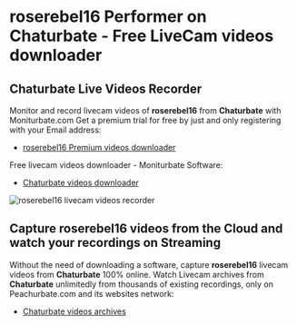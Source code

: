 # roserebel16 Performer on Chaturbate - Free LiveCam videos downloader

## Chaturbate Live Videos Recorder

Monitor and record livecam videos of **roserebel16** from **Chaturbate** with Moniturbate.com
Get a premium trial for free by just and only registering with your Email address:
* [roserebel16 Premium videos downloader](https://moniturbate.com/request-demo-licence-key.html)

Free livecam videos downloader - Moniturbate Software:
* [Chaturbate videos downloader](https://moniturbate.com/moniturbate-download-software.html)

![roserebel16 livecam videos recorder](https://peachurnet.com/templates/moniturbate-software.png)


## Capture roserebel16 videos from the Cloud and watch your recordings on Streaming

Without the need of downloading a software, capture **roserebel16** livecam videos from **Chaturbate** 100% online.
Watch Livecam archives from **Chaturbate** unlimitedly from thousands of existing recordings, only on Peachurbate.com and its websites network:
* [Chaturbate videos archives](https://peachurnet.com/)